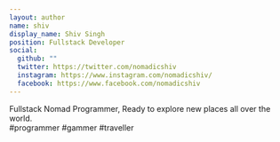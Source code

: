 ```yaml
---
layout: author
name: shiv
display_name: Shiv Singh
position: Fullstack Developer
social:
  github: ""
  twitter: https://twitter.com/nomadicshiv
  instagram: https://www.instagram.com/nomadicshiv/
  facebook: https://www.facebook.com/nomadicshiv
---
```

Fullstack Nomad Programmer, Ready to explore new places all over the world.<br/>#programmer #gammer #traveller